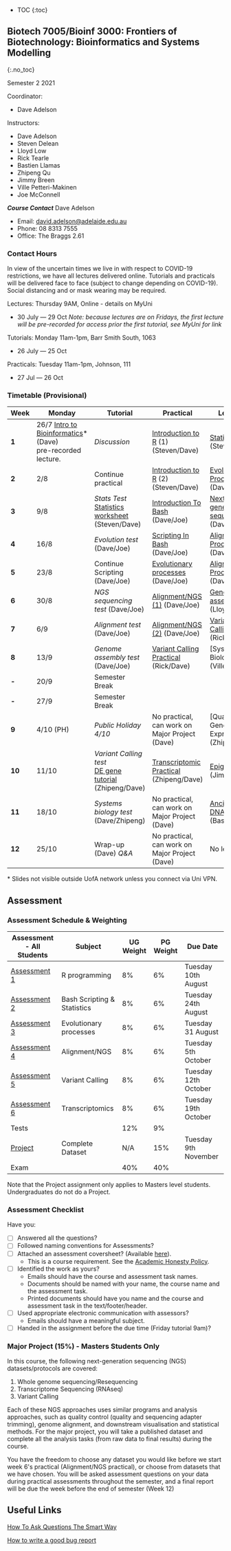 * TOC
{:toc}

## Biotech 7005/Bioinf 3000: Frontiers of Biotechnology: Bioinformatics and Systems Modelling
{:.no_toc}

Semester 2 2021

Coordinator:
- Dave Adelson

Instructors:
- Dave Adelson
- Steven Delean 
- Lloyd Low 
- Rick Tearle 
- Bastien Llamas 
- Zhipeng Qu
- Jimmy Breen
- Ville Petteri-Makinen
- Joe McConnell

__*Course Contact*__
Dave Adelson
- Email: david.adelson@adelaide.edu.au
- Phone: 08 8313 7555
- Office: The Braggs 2.61

### Contact Hours
In view of the uncertain times we live in with respect to COVID-19 restrictions, we have all lectures delivered online. Tutorials and practicals will be delivered face to face (subject to change depending on COVID-19). Social distancing and or mask wearing may be required. 

Lectures: Thursday 9AM, Online - details on MyUni
- 30 July — 29 Oct *Note: because lectures are on Fridays, the first lecture will be pre-recorded for access prior the first tutorial, see MyUni for link*

Tutorials: Monday 11am-1pm, Barr Smith South, 1063
- 26 July — 25 Oct

Practicals: Tuesday 11am-1pm, Johnson, 111
- 27 Jul — 26 Oct

### Timetable (Provisional)

| **Week** | **Monday** |**Tutorial**         |**Practical**                                 | **Lecture**                              |
|----------|------------|---------------------|----------------------------------------------|------------------------------------------|
| **1**    | 26/7 [Intro to Bioinformatics][1]\* (Dave)<br>pre-recorded lecture.  | *Discussion* | [Introduction to R] (1) (Steven/Dave) |  [Statistics][2] (Steven)  |
| **2**    | 2/8        | Continue practical  | [Introduction to R] (2) (Steven/Dave)             | [Evolutionary Processes][3]\* (Dave)     |
| **3**    | 9/8        |  *Stats Test* <br> [Statistics worksheet] (Steven/Dave)                         | [Introduction To Bash] (Dave/Joe)     | [Next-generation sequencing][4]\*  (Dave)  |
| **4**    | 16/8       | *Evolution test* (Dave/Joe)   | [Scripting In Bash] (Dave/Joe)                   | [Alignment Process][5]\* (Dave)      | 
| **5**    | 23/8       | Continue Scripting (Dave/Joe) | [Evolutionary processes] (Dave/Joe)              | [Alignment Process][6]\* (Dave)            |   
| **6**    | 30/8       | *NGS sequencing test* (Dave/Joe)  |    [Alignment/NGS (1)] (Dave/Joe)             | [Genome assembly][8] (Lloyd)               |   
| **7**    | 6/9        |*Alignment test* (Dave/Joe)    | [Alignment/NGS (2)] (Dave/Joe)                   |       [Variant Calling][7] (Rick)         |
| **8**    | 13/9       |*Genome assembly test* (Dave/Joe)  |    [Variant Calling Practical][9] (Rick/Dave)  | [Systems Biology] (Ville)                | 
| **-**    | 20/9       | Semester Break      |                                              |                                          |
| **-**    | 27/9       | Semester Break      |                                              |                                          |
| **9**    | 4/10 (PH)  | *Public Holiday 4/10*|  No practical, can work on Major Project (Dave)   | [Quantifying Gene Expression] (Zhipeng))    | 
| **10**   | 11/10      | *Variant Calling test* <br> [DE gene tutorial] (Zhipeng/Dave) |   [Transcriptomic Practical] (Zhipeng/Dave)  |[Epigenetics][11]\* (Jimmy) |     
| **11**   | 18/10      | *Systems biology test* (Dave/Zhipeng) | No practical, can work on Major Project (Dave)  | [Ancient DNA][12]\* (Bastien)              | 
| **12**   | 25/10      | Wrap-up (Dave) *Q&A* |   No practical, can work on Major Project (Dave)  | No lecture                                 |


\* Slides not visible outside UofA network unless you connect via Uni VPN.

[1]: http://biotech7005.services.adelaide.edu.au/01-bioinformatics.slide
[2]: Lectures/02-statistics.html
[3]: http://biotech7005.services.adelaide.edu.au/03-evoprocess.slide
[4]: http://biotech7005.services.adelaide.edu.au/04-sequencing.slide
[5]: http://biotech7005.services.adelaide.edu.au/05-alignment.slide
[6]: http://biotech7005.services.adelaide.edu.au/05-alignment.slide
[7]: https://university-of-adelaide-bx-masters.github.io/BIOTECH-7005-BIOINF-3000/
[8]: https://university-of-adelaide-bx-masters.github.io/BIOTECH-7005-BIOINF-3000/
[9]: Practicals/VCF_Analysis/Week_8_Practical-VCF_Analysis.md
[10]: http://biotech7005.services.adelaide.edu.au/10-graphs.slide
[11]: http://biotech7005.services.adelaide.edu.au/09-epigenetics.slide
[//]: # (the following link needs to be updated)
[12]: https://university-of-adelaide-bx-masters.github.io/BIOTECH-7005-BIOINF-3000/

[Introduction to R]: Practicals/R_Practicals
[Introduction To Bash]: Practicals/Bash_Practicals/1_IntroBash.md
[Scripting In Bash]: Practicals/Bash_Practicals/2_BashScripting.md
[Evolutionary processes]: Practicals/evolutionary_prac/evolutionary.md
[Alignment/NGS (1)]: Practicals/NGS_Practicals/1_NGS_Practical1.md
[Alignment/NGS (2)]: Practicals/NGS_Practicals/2_NGS_Practical2.md
[Variant Calling practical]: Practicals/VCF_Analysis/Week_8_Practical-VCF_Analysis.md
[Graphical analyses]: https://github.com/kortschak/graphprac/
[DE gene tutorial]: DE_gene_tutorial/Tutorial_DE_Genes.html
[Statistics worksheet]: Tutorials/Wk2_Statistics.html
[Transcriptomic Practical]: Practicals/Transcriptome_Practical/Transcriptomic_Practical.html

## Assessment

### Assessment Schedule & Weighting

| **Assessment - All Students**                                               | **Subject**                 |  **UG Weight**  | **PG Weight** | **Due Date**          |
|--------------------------------------------------------------|-----------------------------|-----------------|------------|-----------------------|
| [Assessment 1](Assignments/Assignment1.md)                   | R programming               |  8%             | 6%         | Tuesday 10th August    |
| [Assessment 2](Assignments/Assignment2.md)                   | Bash Scripting & Statistics |  8%             | 6%         | Tuesday 24th August    |
| [Assessment 3](Practicals/evolutionary_prac/evolutionary.md) | Evolutionary processes      |  8%             | 6%         | Tuesday 31 August  |
| [Assessment 4](Assignments/Assignment4.md)                   | Alignment/NGS               |  8%             | 6%         | Tuesday 5th October |
| [Assessment 5](Assignments/Assignment5.md)                   | Variant Calling             |  8%             | 6%         | Tuesday 12th October |
| [Assessment 6](/Practicals/Transcriptomic_Practical.html)      | Transcriptomics|  8%             | 6%         | Tuesday 19th October   |
| Tests                                                        |                             |  12%            | 9%         |                       |
| [Project](Assignments/major_project.md)                      | Complete Dataset            |  N/A            | 15%        | Tuesday 9th November   |
| Exam                                                         |                             |  40%            | 40%        |                       |

Note that the Project assignment only applies to Masters level students. Undergraduates do not do a Project. 

### Assessment Checklist

Have you:

- [ ] Answered all the questions?
- [ ] Followed naming conventions for Assessments?
- [ ] Attached an assessment coversheet? (Available [here](COVERSHEET.md)).
	- This is a course requirement. See the [Academic Honesty Policy](http://www.adelaide.edu.au/policies/230/).
- [ ] Identified the work as yours?
	- Emails should have the course and assessment task names.
	- Documents should be named with your name, the course name and the assessment task.
	- Printed documents should have you name and the course and assessment task in the text/footer/header.
- [ ] Used appropriate electronic communication with assessors?
	- Emails should have a meaningful subject.
- [ ] Handed in the assignment before the due time (Friday tutorial 9am)?

### Major Project (15%) - Masters Students Only

In this course, the following next-generation sequencing (NGS) datasets/protocols are covered:

1. Whole genome sequencing/Resequencing
2. Transcriptome Sequencing (RNAseq)
3. Variant Calling

Each of these NGS approaches uses similar programs and analysis approaches, such as quality control (quality and sequencing adapter trimming), genome alignment, and downstream visualisation and statistical methods. For the major project, you will take a published dataset and complete all the analysis tasks (from raw data to final results) during the course.

You have the freedom to choose any dataset you would like before we start week 6's practical (Alignment/NGS practical), or choose from datasets that we have chosen. You will be asked assessment questions on your data during practical assessments throughout the semester, and a final report will be due the week before the end of semester (Week 12)

## Useful Links

[How To Ask Questions The Smart Way](http://www.catb.org/esr/faqs/smart-questions.html)

[How to write a good bug report](https://musescore.org/en/developers-handbook/how-write-good-bug-report-step-step-instructions)
